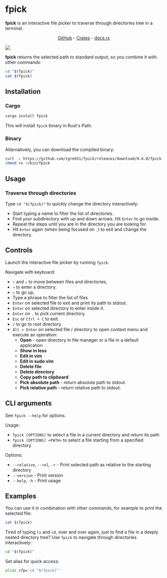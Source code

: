 # fpick

**fpick** is an interactive file picker to traverse through directories tree in a terminal.

<div align="center">
    <a href="https://github.com/igrek51/fpick">GitHub</a>
    -
    <a href="https://crates.io/crates/fpick">Crates</a>
    -
    <a href="https://docs.rs/crate/fpick/">docs.rs</a>
</div>

![](./docs/img/screenshot1.png)

**fpick** returns the selected path to standard output, so you combine it with other commands:
```sh
cd "$(fpick)"
cat $(fpick)
```

## Installation
### Cargo
```sh
cargo install fpick
```
This will install `fpick` binary in Rust's Path.

### Binary
Alternatively, you can download the compiled binary:

```sh
curl -L https://github.com/igrek51/fpick/releases/download/0.6.0/fpick -o ~/bin/fpick
chmod +x ~/bin/fpick
```

## Usage
### Traverse through directories
Type `cd "$(fpick)"` to quickly change the directory interactively:

- Start typing a name to filter the list of directories.
- Find your subdirectory with up and down arrows. Hit `Enter` to go inside.
- Repeat the steps until you are in the directory you are looking for.
- Hit `Enter` again (when being focused on `.`) to exit and change the directory.

## Controls
Launch the interactive file picker by running `fpick`.

Navigate with keyboard:

- `↑` and `↓` to move between files and directories,
- `→` to enter a directory.
- `←` to go up,
- Type a phrase to filter the list of files
- `Enter` on selected file to exit and print its path to stdout.
- `Enter` on selected directory to enter inside it.
- `Enter` on `.` to pick current directory.
- `Esc` or `Ctrl + C` to exit.
- `/` to go to root directory.
- `Alt + Enter` on selected file / directory to open context menu and execute an operation:
  - **Open** - open directory in file manager or a file in a default application
  - **Show in less**
  - **Edit in vim**
  - **Edit in sudo vim**
  - **Delete file**
  - **Delete directory**
  - **Copy path to clipboard**
  - **Pick absolute path** - return absolute path to stdout.
  - **Pick relative path** - return relative path to stdout.

## CLI arguments
See `fpick --help` for options.

Usage:
- `fpick [OPTIONS]` to select a file in a current directory and return its path
- `fpick [OPTIONS] <PATH>` to select a file starting from a specified directory

Options:
- `--relative`, `--rel`, `-r` - Print selected path as relative to the starting directory
- `--version` - Print version
- `--help`, `-h` - Print usage

## Examples
You can use it in combination with other commands, for example to print the selected file:
```sh
cat $(fpick)
```

Tired of typing `ls` and `cd`, over and over again,
just to find a file in a deeply nested directory tree?
Use `fpick` to navigate through directories interactively:
```sh
cd "$(fpick)"
```

Set alias for quick access:
```sh
alias cfp='cd "$(fpick)"'
```
